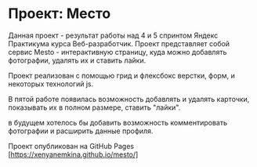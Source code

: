 # Проект: Место

Данная проект - результат работы над 4 и 5 спринтом Яндекс Практикума курса Веб-разработчик. Проект представляет собой сервис Mesto - интерактивную страницу, куда можно добавлять фотографии, удалять их и ставить лайки.

Проект реализован с помощью грид и флексбокс верстки, форм, и некоторых технологий js.

В пятой работе появилась возможность добавлять и удалять карточки, показывать их в полном размере, ставить "лайки".

в будущем хотелось бы добавить возможность комментировать фотографии и расширить данные профиля.

Проект опубликован на GitHub Pages [https://xenyanemkina.github.io/mesto/]